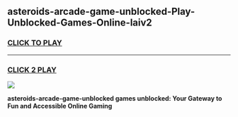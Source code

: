 
## asteroids-arcade-game-unblocked-Play-Unblocked-Games-Online-laiv2
<h3>
<a href="https://premium76.site?title=asteroids-arcade-game-unblocked&ref=24A">CLICK TO PLAY</a></h3>
<hr>

<h3>
<a href="https://premium76.site?title=asteroids-arcade-game-unblocked&ref=24A">CLICK 2 PLAY</a>
  
</h3>

<a href="https://premium76.site?title=asteroids-arcade-game-unblocked&ref=24A"><img src="https://clearcache.store/games.png"></a>


**asteroids-arcade-game-unblocked games unblocked: Your Gateway to Fun and Accessible Online Gaming**
